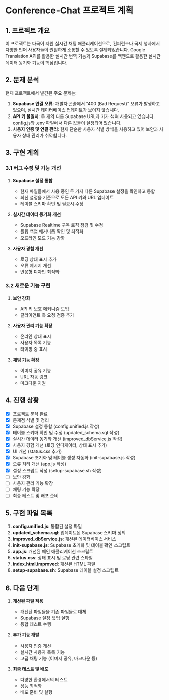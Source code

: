 # Conference-Chat 프로젝트 계획

## 1. 프로젝트 개요

이 프로젝트는 다국어 지원 실시간 채팅 애플리케이션으로, 컨퍼런스나 국제 행사에서 다양한 언어 사용자들이 원활하게 소통할 수 있도록 설계되었습니다. Google Translation API를 활용한 실시간 번역 기능과 Supabase를 백엔드로 활용한 실시간 데이터 동기화 기능이 핵심입니다.

## 2. 문제 분석

현재 프로젝트에서 발견된 주요 문제는:

1. **Supabase 연결 오류**: 개발자 콘솔에서 "400 (Bad Request)" 오류가 발생하고 있으며, 실시간 데이터베이스 업데이트가 보이지 않습니다.
2. **API 키 불일치**: 두 개의 다른 Supabase URL과 키가 섞여 사용되고 있습니다. config.js와 .env 파일에서 다른 값들이 설정되어 있습니다.
3. **사용자 인증 및 연결 관리**: 현재 단순한 사용자 식별 방식을 사용하고 있어 보안과 사용자 상태 관리가 취약합니다.

## 3. 구현 계획

### 3.1 버그 수정 및 기능 개선

1. **Supabase 설정 통합**
   - 현재 파일들에서 사용 중인 두 가지 다른 Supabase 설정을 확인하고 통합
   - 최신 설정을 기준으로 모든 API 키와 URL 업데이트
   - 테이블 스키마 확인 및 필요시 수정

2. **실시간 데이터 동기화 개선**
   - Supabase Realtime 구독 로직 점검 및 수정
   - 폴링 백업 메커니즘 확인 및 최적화
   - 오프라인 모드 기능 강화

3. **사용자 경험 개선**
   - 로딩 상태 표시 추가
   - 오류 메시지 개선
   - 반응형 디자인 최적화

### 3.2 새로운 기능 구현

1. **보안 강화**
   - API 키 보호 메커니즘 도입
   - 클라이언트 측 요청 검증 추가

2. **사용자 관리 기능 확장**
   - 온라인 상태 표시
   - 사용자 목록 기능
   - 타이핑 중 표시

3. **채팅 기능 확장**
   - 이미지 공유 기능
   - URL 자동 링크
   - 마크다운 지원

## 4. 진행 상황

- [x] 프로젝트 분석 완료
- [x] 문제점 식별 및 정리
- [x] Supabase 설정 통합 (config.unified.js 작성)
- [x] 테이블 스키마 확인 및 수정 (updated_schema.sql 작성)
- [x] 실시간 데이터 동기화 개선 (improved_dbService.js 작성)
- [x] 사용자 경험 개선 (로딩 인디케이터, 상태 표시 추가)
- [x] UI 개선 (status.css 추가)
- [x] Supabase 초기화 및 테이블 생성 자동화 (init-supabase.js 작성)
- [x] 오류 처리 개선 (app.js 작성)
- [x] 설정 스크립트 작성 (setup-supabase.sh 작성)
- [ ] 보안 강화
- [ ] 사용자 관리 기능 확장
- [ ] 채팅 기능 확장
- [ ] 최종 테스트 및 배포 준비

## 5. 구현 파일 목록

1. **config.unified.js**: 통합된 설정 파일
2. **updated_schema.sql**: 업데이트된 Supabase 스키마 정의
3. **improved_dbService.js**: 개선된 데이터베이스 서비스
4. **init-supabase.js**: Supabase 초기화 및 테이블 확인 스크립트
5. **app.js**: 개선된 메인 애플리케이션 스크립트
6. **status.css**: 상태 표시 및 로딩 관련 스타일
7. **index.html.improved**: 개선된 HTML 파일
8. **setup-supabase.sh**: Supabase 테이블 설정 스크립트

## 6. 다음 단계

1. **개선된 파일 적용**
   - 개선된 파일들을 기존 파일들로 대체
   - Supabase 설정 셋업 실행
   - 통합 테스트 수행

2. **추가 기능 개발**
   - 사용자 인증 개선
   - 실시간 사용자 목록 기능
   - 고급 채팅 기능 (이미지 공유, 마크다운 등)

3. **최종 테스트 및 배포**
   - 다양한 환경에서의 테스트
   - 성능 최적화
   - 배포 준비 및 실행

